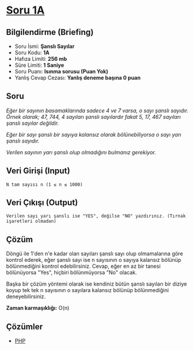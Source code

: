 # [Soru 1A](https://www.programlamasorulari.tk/a-kategorisi/1A)

## Bilgilendirme (Briefing)
- Soru İsmi: **Şanslı Sayılar**
- Soru Kodu: **1A**
- Hafıza Limiti: **256 mb**
- Süre Limiti: **1 Saniye**
- Soru Puanı: **Isınma sorusu (Puan Yok)**
- Yanlış Cevap Cezası: **Yanlış deneme başına 0 puan**

## Soru 
*Eğer bir sayının basamaklarında sadece 4 ve 7 varsa, o sayı şanslı sayıdır. 
Örnek olarak; 47, 744, 4 sayıları şanslı sayılardır fakat 5, 17, 467 sayıları 
şanslı sayılar değildir.* 

*Eğer bir sayı şanslı bir sayıya kalansız olarak bölünebiliyorsa o sayı yarı şanslı sayıdır.*

*Verilen sayının yarı şanslı olup olmadığını bulmanız gerekiyor.*

## Veri Girişi (Input)
    N tam sayısı n (1 ≤ n ≤ 1000)
    
## Veri Çıkışı (Output)
    Verilen sayı yarı şanslı ise "YES", değilse "NO" yazdırınız. (Tırnak işaretleri olmadan)
    
## Çözüm
Döngü ile 1'den n'e kadar olan sayıları şanslı sayı olup olmamalarına göre kontrol ederek, eğer şanslı sayı ise n sayısının o sayıya kalansız bölünüp bölünmediğini kontrol edebilirsiniz. Cevap, eğer en az bir tanesi bölünüyorsa "Yes", hiçbiri bölünmüyorsa "No" olacak.

Başka bir çözüm yöntemi olarak ise kendiniz bütün şanslı sayıları bir diziye koyup tek tek n sayısının o sayılara kalansız bölünüp bölünmediğini deneyebilirsiniz.

**Zaman karmaşıklığı:** O(n)

## Çözümler
* [PHP](answer.php)

